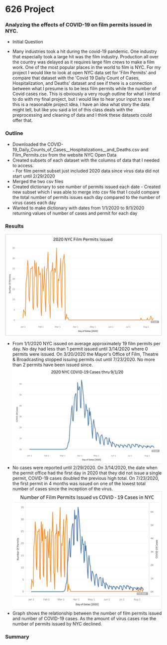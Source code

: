 # 626 Project
### Analyzing the effects of COVID-19 on film permits issued in NYC.

* Initial Question
- Many industries took a hit during the covid-19 pandemic. One industry that especially took a large hit was the film industry. Production all over the country was delayed as it requires large film crews to make a film work. One of the most popular places in the world to film is NYC. For my project I would like to look at open NYC data set for 'Film Permits' and compare that dataset with the 'Covid 19 Daily Count of Cases, Hospitalization, and Deaths' dataset and see if there is a connection between what I presume is to be less film permits while the number of Covid cases rise. This is obviously a very rough outline for what I intend to do with my final project, but I would like to hear your input to see if this is a reasonable project idea. I have an idea what story the data might tell, but like you said a lot of this class deals with the preprocessing and cleaning of data and I think these datasets could offer that.

### Outline

- Downloaded the COVID-19_Daily_Counts_of_Cases__Hospitalizations__and_Deaths.csv and Film_Permits.csv from the website NYC Open Data
- Created subsets of each dataset with the columns of data that I needed to access.  
      - For film permit subset just included 2020 data since virus data did not start until 2/29/2020
- Merged the two csv files
- Created dictionary to see number of permits issued each date
      - Created new subset which I was able to merge into csv file that I could compare the total number of permits issues each day compared to the number of virus cases each day
- Wanted to make dictionary with dates from 1/1/2020 to 9/1/2020 returning values of number of cases and permit for each day

### Results
![2020 NYC Film Permits Issued](Images/filmpermits.png)
* From 1/1/2020 NYC issued on average approximately 19 film permits per day. No day had less than 1 permit issued until 3/14/2020 where 0 permits were issued. On 3/20/2020 the Mayor's Office of Film, Theatre & Broadcasting stopped issuing permits out until 7/23/2020. No more than 2 permits have been issued since.
![2020 NYC COVID-19 Cases](Images/covid19cases.png)
* No cases were reported until 2/29/2020. On 3/14/2020, the date when the permit office had the first day in 2020 that they did not issue a single permit, COVID-19 cases doubled the previous high total. On 7/23/2020, the first permit in 4 months was issued on one of the lowest total number of cases since the inception of the virus.
![NYC Film Permits Issued vs COVID-19 Cases](Images/626project.png)
* Graph shows the relationship between the number of film permits issued and number of COVID-19 cases. As the amount of virus cases rise the number of permits issued by NYC declined.
### Summary
